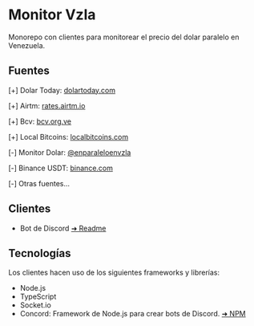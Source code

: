 # Monitor Vzla

Monorepo con clientes para monitorear el precio del dolar paralelo en Venezuela.

## Fuentes

[+] Dolar Today: [dolartoday.com](https://www.dolartoday.com)

[+] Airtm: [rates.airtm.io](https://rates.airtm.io)

[+] Bcv: [bcv.org.ve](https://www.bcv.org.ve)

[+] Local Bitcoins: [localbitcoins.com](https://www.localbitcoins.com)

[-] Monitor Dolar: [@enparaleloenvzla](https://www.instagram.com/enparaleloenvzla)

[-] Binance USDT: [binance.com](https://www.binance.com/es)

[-] Otras fuentes...

## Clientes

- Bot de Discord [&#x279c; Readme](./packages/bot-discord/README.md)

## Tecnologías

Los clientes hacen uso de los siguientes frameworks y librerías:

- Node.js
- TypeScript
- Socket.io
- Concord: Framework de Node.js para crear bots de Discord. [&#x279c; NPM](https://npmjs.com/package/@edixon/concord)
